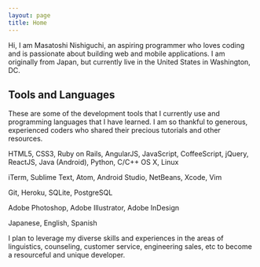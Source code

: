 ```yaml
---
layout: page
title: Home
---
```


Hi, I am Masatoshi Nishiguchi, an aspiring programmer who loves coding
and is passionate about building web and mobile applications.
I am originally from Japan, but currently live in the United States in Washington, DC.

## Tools and Languages

These are some of the development tools that I currently use and
programming languages that I have learned.
I am so thankful to generous, experienced coders who shared their
precious tutorials and other resources.

HTML5, CSS3, Ruby on Rails, AngularJS, JavaScript, CoffeeScript, jQuery,
ReactJS, Java (Android), Python, C/C++
OS X, Linux

iTerm, Sublime Text, Atom, Android Studio, NetBeans, Xcode, Vim

Git, Heroku, SQLite, PostgreSQL

Adobe Photoshop, Adobe Illustrator, Adobe InDesign

Japanese, English, Spanish

I plan to leverage my diverse skills and experiences in the areas of
linguistics, counseling, customer service, engineering sales, etc
to become a resourceful and unique developer.
